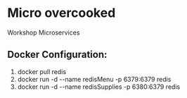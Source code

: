# Micro overcooked
Workshop Microservices

## Docker Configuration:

1. docker pull redis
2. docker run -d --name redisMenu -p 6379:6379 redis
3. docker run -d --name redisSupplies -p 6380:6379 redis